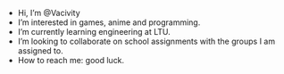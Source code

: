 - Hi, I’m @Vacivity
- I’m interested in games, anime and programming.
- I’m currently learning engineering at LTU.
- I’m looking to collaborate on school assignments with the groups I am assigned to.
- How to reach me: good luck.

<!---
Vacivity/Vacivity is a ✨ special ✨ repository because its `README.md` (this file) appears on your GitHub profile.
You can click the Preview link to take a look at your changes.
--->
